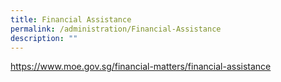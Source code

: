```yaml
---
title: Financial Assistance
permalink: /administration/Financial-Assistance
description: ""
---
```

https://www.moe.gov.sg/financial-matters/financial-assistance